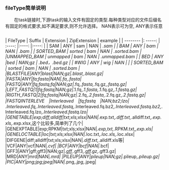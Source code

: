 ###  **fileType简单说明**
　　在task链接时,下游task的输入文件有固定的类型.每种类型对应的文件后缀名有固定的格式要求,如不满足要求,则不允许选择。
   NAN表示可为空, ANY表示任意
<div style="text-align:center"><img data-src="1.png" width="550px" ></img>
</div>

| FileType       | Suffix   |  Extension  | ZipExtension  | example |
| --------  |: -----: | :----:  |:----:  |:----:  |
| SAM     | ANY   |  sam    | NAN | *.sam  |
| BAM        |   ANY   |   bam  | NAN  | *.bam  |
| SORTED_BAM        |    sorted    |  bam  | NAN  | *.sorted.bam |
|UNMAPPED_BAM        |   unmapped   |  bam  | NAN  | *.unmapped.bam |
| BED	      |    ANY     |bed | NAN;gz  | *.bed，*.bed.gz	 |
| #WIG       |   ANY   |  wig  | NAN  |  	 |
| SORTED_BAM        |    sorted    |  bam  | NAN  | *.sorted.bam |
|BLASTFILE|ANY|blast|NAN;gz|*.blast,*.blast.gz|
|FASTA|ANY|fa;fasta|NAN|*.fa,*.fasta|
|FASTQ|ANY|fq;fastq;fq|NAN;gz|*.fq,*.fasta,*.fq.gz,*.fastq.gz|
|LEFT_FASTQ|1|fq;fastq|NAN;gz|*.1.fq,*.1.fasta,*.1.fq.gz,*.1.fastq.gz|
|RIGTH_FASTQ|2|fq;fastq|NAN;gz|*.2.fq,*.2.fasta,*.2.fq.gz,*.2.fastq.gz|
|FASTQINTERLEVE　|Interleaved　|fq;fastq　|NAN;bz2;lzo|　*.Interleaved.fq,*.Interleaved.fastq,*.Interleaved.fq.bz2,*.Interleaved.fastq.bz2,*.Interleaved.fq.lzo,*.Interleaved.fastq.lzo|
|GENETABLE|exp;diff;alldiff|txt;xls;xlsx|NAN|*.exp.txt,*.diff.txt,*.alldiff.txt,*.exp.xls,*.exp.xlsx,这个比较多,简单列了几个|
|GENEXPTABLE|exp;RPKM|txt;xls;xlsx|NAN|*.exp,txt,*.RPKM.txt,*,exp.xls|
|GENELOCTABLE|loc|txt;xls;xlsx|NAN|*.loc.txt,*.loc.xls,*.loc.xlsx|
|DIFGENE|diff;alldiff|txt;xls;xlsx|NAN|*.diff.txt,*.alldiff.xls等|
|VCF|ANY|vcf|NAN|*.cvf|
|BCF|ANY|bcf|NAN|*.bcf|
|GFF3|ANY|gff;gff3|NAN;gz|*.gff,*.gff3,*.gff.gz,*.gff3.gz|
|MRD|ANY|mrd|NAN|*.mrd|
|PILEUP|ANY|pileup|NAN;gz|*.pileup,*.pileup.gz|
|PIC|ANY|png;jpg;jpeg|NAN|*.png,*.jpg,*.jpeg|



	


